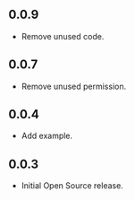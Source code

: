 
## 0.0.9

* Remove unused code.

## 0.0.7

* Remove unused permission.

## 0.0.4

* Add example.

## 0.0.3

* Initial Open Source release.
